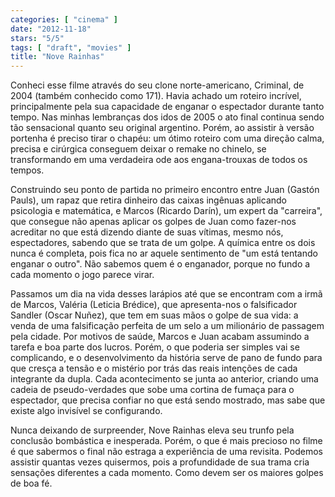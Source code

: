 ```yaml
---
categories: [ "cinema" ]
date: "2012-11-18"
stars: "5/5"
tags: [ "draft", "movies" ]
title: "Nove Rainhas"
---
```

Conheci esse filme através do seu clone norte-americano, Criminal, de
2004 (também conhecido como 171). Havia achado um roteiro incrível,
principalmente pela sua capacidade de enganar o espectador durante tanto
tempo. Nas minhas lembranças dos idos de 2005 o ato final continua sendo
tão sensacional quanto seu original argentino. Porém, ao assistir
à versão portenha é preciso tirar o chapéu: um ótimo roteiro com
uma direção calma, precisa e cirúrgica conseguem deixar o remake no
chinelo, se transformando em uma verdadeira ode aos engana-trouxas de
todos os tempos.

Construindo seu ponto de partida no primeiro encontro entre Juan
(Gastón Pauls), um rapaz que retira dinheiro das caixas ingênuas
aplicando psicologia e matemática, e Marcos (Ricardo Darín), um
expert da "carreira", que consegue não apenas aplicar os golpes de Juan
como fazer-nos acreditar no que está dizendo diante de suas vítimas,
mesmo nós, espectadores, sabendo que se trata de um golpe. A química
entre os dois nunca é completa, pois fica no ar aquele sentimento de
"um está tentando enganar o outro". Não sabemos quem é o enganador,
porque no fundo a cada momento o jogo parece virar.

Passamos um dia na vida desses larápios até que se encontram com a irmã
de Marcos, Valéria (Leticia Brédice), que apresenta-nos o falsificador
Sandler (Oscar Nuñez), que tem em suas mãos o golpe de sua vida: a venda
de uma falsificação perfeita de um selo a um milionário de passagem
pela cidade. Por motivos de saúde, Marcos e Juan acabam assumindo a
tarefa e boa parte dos lucros. Porém, o que poderia ser simples vai
se complicando, e o desenvolvimento da história serve de pano de fundo
para que cresça a tensão e o mistério por trás das reais intenções
de cada integrante da dupla. Cada acontecimento se junta ao anterior,
criando uma cadeia de pseudo-verdades que sobe uma cortina de fumaça
para o espectador, que precisa confiar no que está sendo mostrado,
mas sabe que existe algo invisível se configurando.

Nunca deixando de surpreender, Nove Rainhas eleva seu trunfo pela
conclusão bombástica e inesperada. Porém, o que é mais precioso
no filme é que sabermos o final não estraga a experiência de uma
revisita. Podemos assistir quantas vezes quisermos, pois a profundidade
de sua trama cria sensações diferentes a cada momento. Como devem ser
os maiores golpes de boa fé.

